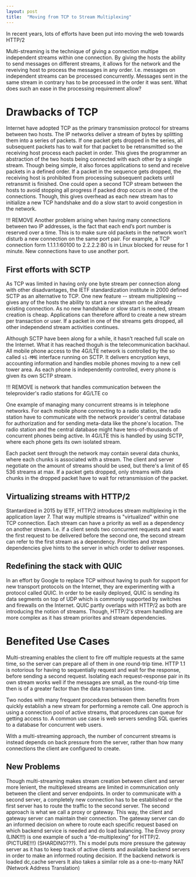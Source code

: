 ```yaml
---
layout: post
title:  "Moving from TCP to Stream Multiplexing"
---
```

In recent years, lots of efforts have been put into moving the web towards HTTP/2

Multi-streaming is the technique of giving a connection multipe independent streams within one connection. By giving the hosts the ability to send messages on different streams, it allows for the network and the reveiving host to process the messages in any order. I.e. messages on independent streams can be processed concurrently. Messages sent in the same stream in contrary has to be processed in the order it was sent. What does such an ease in the processing requirement allow?

# Drawbacks of TCP
Internet have adopted TCP as the primary transmission protocol for streams between two hosts. The IP networks deliver a stream of bytes by splitting them into a series of packets. If one packet gets dropped in the series, all subsequent packets has to wait for that packet to be retransmitted so the receiving host process each packet in order. This gives the programmer an abstraction of the two hosts being connected with each other by a single stream. Though being simple, it also forces applications to send and receive packets in a defined order. If a packet in the sequence gets dropped, the receiving host is prohibited from processing subsequent packets until retransmit is finished. One could open a second TCP stream between the hosts to avoid stopping all progress if packed drop occurs in one of the connections. Though, this gives overhead as each new stream has to initialize a new TCP handshake and do a slow start to avoid congestion in the network.

!!! REMOVE
Another problem arising when having many connections between two IP addresses, is the fact that each end’s port number is reserved over a time. This is to make sure old packets in the network won’t disturb a new connection on the same port pair. For example, a TCP connection form 1.1.1.1:60100 to 2.2.2.2:80 is in Linux blocked for reuse for 1 minute. New connections have to use another port. 

## First efforts with SCTP
As TCP was limited in having only one byte stream per connection along with other disadvantages, the IETF standardization institute in 2000 defined SCTP as an alternative to TCP. One new feature -- stream multiplexing -- gives any of the hosts the ability to start a new stream on the already existing connection. As no new handshake or slow start is needed, stream creation is cheap. Applications can therefore afford to create a new stream per transaction or user. If a packet in one of the streams gets dropped, all other independend stream activities continues.

Although SCTP have been along for a while, it hasn't reached full scale on the Internet. What it has reached thoguh is the telecommunication backhaul. All mobile phone access to the 4G/LTE network is controlled by the so called `s1-MME` interface running on SCTP. It delivers encryption keys, accounting information and handles mobile phones moving to a new cell tower area. As each phone is independently controlled, every phone is given its own SCTP stream.

!!! REMOVE
is  network that handles communication between the teleprovider's radio stations for 4G/LTE co

One example of managing many concurrent streams is in telephone networks. For each mobile phone connecting to a radio station, the radio station have to communicate with the network provider's central database for authorization and for sending meta-data like the phone's location. The radio station and the central database might have tens-of-thousands of concurrent phones being active. In 4G/LTE this is handled by using SCTP, where each phone gets its own isolated stream. 

 Each packet sent through the network may contain several data chunks, where each chunks is associated with a stream. The client and server negotiate on the amount of streams should be used, but there's a limit of 65 536 streams at max. If a packet gets dropped, only streams with data chunks in the dropped packet have to wait for retransmission of the packet. 

## Virtualizing streams with HTTP/2
Stantardized in 2015 by IETF, HTTP/2 introduces stream multiplexing in the application layer 7. That way multiple streams is "virtualized" within one TCP connection. Each stream can have a priority as well as a dependency on another stream. I.e. if a client sends two concurrent requests and want the first request to be delivered before the second one, the second stream can refer to the first stream as a dependency. Priorities and stream dependencies give hints to the server in which order to deliver responses.

## Redefining the stack with QUIC
In an effort by Google to replace TCP without having to push for support for new transport protocols on the Internet, they are experimenting with a protocol called QUIC. In order to be easily deployed, QUIC is sending its data segments on top of UDP which is commonly supported by switches and firewalls on the Internet. QUIC partly overlaps with HTTP/2 as both are introducing the notion of streams. Though, HTTP/2's stream handling are more complex as it has stream priorites and stream dependencies.

# Benefited Use Cases
Multi-streaming enables the client to fire off multiple requests at the same time, so the server can prepare all of them in one round-trip time. HTTP 1.1 is notorious for having to sequentially request and wait for the response, before sending a second request. Isolating each request-response pair in its own stream works well if the messages are small, as the round-trip time then is of a greater factor than the data transmission time.

Two nodes with many frequent procedures between them benefits from quickly establish a new stream for performing a remote call. One approch is using a connection pool of active streams, that procedures can queue for getting access to. A common use case is web servers sending SQL queries to a database for concurrent web users. 

With a multi-streaming approach, the number of concurrent streams is instead depends on back pressure from the server, rather than how many connections the client are configured to create.

## New Problems
Though multi-streaming makes stream creation between client and server more lenient, the multiplexed streams are limited in communication only between the client and server endpoints. In order to communicate with a second server, a completely new connection has to be established or the first server has to route the traffic to the second server. The second approach is what we call a proxy or gateway. This way, the client and gateway server can maintain their connection. The gateway server can do an informed decision on where to route each specific request based on which backend service is needed and do load balancing. The Envoy proxy (LINK!!!) is one example of such a “de-multiplexing” for HTTP/2. (PICTURE!!!) (SHARDING???). 
Thi s model puts more pressure the gateway server as it has to keep track of active clients and available backend servers in order to make an informed routing decision. If the backend network is loaded
dc,cache servers
It also takes a similar role as a one-to-many NAT (Network Address Translation)
